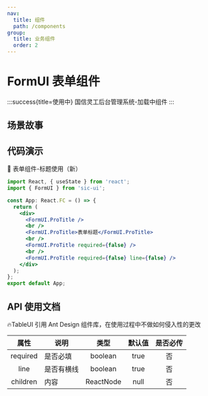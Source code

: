 ```yaml
---
nav:
  title: 组件
  path: /components
group:
  title: 业务组件
  order: 2
---
```


# FormUI 表单组件

:::success{title=使用中}
国信灵工后台管理系统-加载中组件
:::

## 场景故事

## 代码演示

💎 表单组件-标题使用（新）

```jsx
import React, { useState } from 'react';
import { FormUI } from 'sic-ui';

const App: React.FC = () => {
  return (
    <div>
      <FormUI.ProTitle />
      <br />
      <FormUI.ProTitle>表单标题</FormUI.ProTitle>
      <br />
      <FormUI.ProTitle required={false} />
      <br />
      <FormUI.ProTitle required={false} line={false} />
    </div>
  );
};
export default App;
```

## API 使用文档

🔥TableUI 引用 Ant Design 组件库，在使用过程中不做如何侵入性的更改

<font size=1>

|   属性   | 说明       |   类型    | 默认值 | 是否必传 |
| :------: | ---------- | :-------: | :----: | :------: |
| required | 是否必填   |  boolean  |  true  |    否    |
|   line   | 是否有横线 |  boolean  |  true  |    否    |
| children | 内容       | ReactNode |  null  |    否    |

</font>
